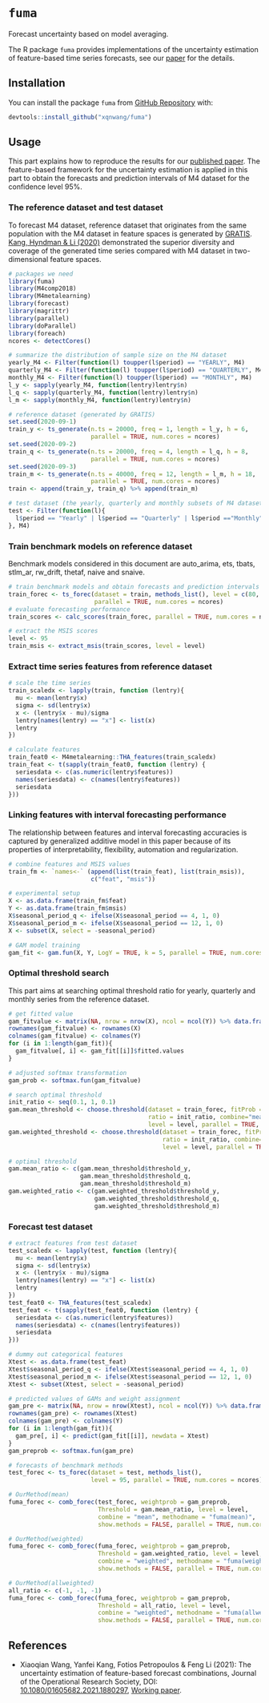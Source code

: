 `fuma`
========

Forecast uncertainty based on model averaging.

The R package `fuma` provides implementations of the uncertainty estimation of feature-based time series forecasts, see our [paper](https://doi.org/10.1080/01605682.2021.1880297) for the details.

Installation
------------

You can install the package `fuma` from [GitHub Repository](https://github.com/xqnwang/fuma) with:

``` r
devtools::install_github("xqnwang/fuma")
```

Usage
-----

This part explains how to reproduce the results for our [published paper](https://doi.org/10.1080/01605682.2021.1880297). The feature-based framework for the uncertainty estimation is applied in this part to obtain the forecasts and prediction intervals of M4 dataset for the confidence level 95\%.

### The reference dataset and test dataset

To forecast M4 dataset, reference dataset that originates from the same population with the M4 dataset in feature spaces is generated by [GRATIS](https://arxiv.org/abs/1903.02787). [Kang, Hyndman & Li (2020)](https://onlinelibrary.wiley.com/doi/full/10.1002/sam.11461) demonstrated the superior diversity and coverage of the generated time series compared with M4 dataset in two-dimensional feature spaces.

``` r
# packages we need
library(fuma)
library(M4comp2018)
library(M4metalearning)
library(forecast)
library(magrittr)
library(parallel)
library(doParallel)
library(foreach)
ncores <- detectCores()

# summarize the distribution of sample size on the M4 dataset
yearly_M4 <- Filter(function(l) toupper(l$period) == "YEARLY", M4)
quarterly_M4 <- Filter(function(l) toupper(l$period) == "QUARTERLY", M4)
monthly_M4 <- Filter(function(l) toupper(l$period) == "MONTHLY", M4)
l_y <- sapply(yearly_M4, function(lentry)lentry$n)
l_q <- sapply(quarterly_M4, function(lentry)lentry$n)
l_m <- sapply(monthly_M4, function(lentry)lentry$n)

# reference dataset (generated by GRATIS)
set.seed(2020-09-1)
train_y <- ts_generate(n.ts = 20000, freq = 1, length = l_y, h = 6, 
                       parallel = TRUE, num.cores = ncores)
set.seed(2020-09-2)
train_q <- ts_generate(n.ts = 20000, freq = 4, length = l_q, h = 8,
                       parallel = TRUE, num.cores = ncores)
set.seed(2020-09-3)
train_m <- ts_generate(n.ts = 40000, freq = 12, length = l_m, h = 18,
                       parallel = TRUE, num.cores = ncores)
train <- append(train_y, train_q) %>% append(train_m)

# test dataset (the yearly, quarterly and monthly subsets of M4 dataset)
test <- Filter(function(l){
  l$period == "Yearly" | l$period == "Quarterly" | l$period =="Monthly"
}, M4)
```

### Train benchmark models on reference dataset

Benchmark models considered in this document are auto\_arima, ets, tbats, stlm\_ar, rw\_drift, thetaf, naive and snaive.

``` r
# train benchmark models and obtain forecasts and prediction intervals
train_forec <- ts_forec(dataset = train, methods_list(), level = c(80, 95), 
                        parallel = TRUE, num.cores = ncores)
# evaluate forecasting performance
train_scores <- calc_scores(train_forec, parallel = TRUE, num.cores = ncores) 

# extract the MSIS scores
level <- 95
train_msis <- extract_msis(train_scores, level = level) 
```

### Extract time series features from reference dataset

``` r
# scale the time series
train_scaledx <- lapply(train, function (lentry){
  mu <- mean(lentry$x)
  sigma <- sd(lentry$x)
  x <- (lentry$x - mu)/sigma
  lentry[names(lentry) == "x"] <- list(x)
  lentry
})

# calculate features
train_feat0 <- M4metalearning::THA_features(train_scaledx)
train_feat <- t(sapply(train_feat0, function (lentry) {
  seriesdata <- c(as.numeric(lentry$features))
  names(seriesdata) <- c(names(lentry$features))
  seriesdata
}))
```

### Linking features with interval forecasting performance

The relationship between features and interval forecasting accuracies is captured by generalized additive model in this paper because of its properties of interpretability, flexibility, automation and regularization.

``` r
# combine features and MSIS values
train_fm <- `names<-` (append(list(train_feat), list(train_msis)), 
                       c("feat", "msis"))

# experimental setup
X <- as.data.frame(train_fm$feat)
Y <- as.data.frame(train_fm$msis)
X$seasonal_period_q <- ifelse(X$seasonal_period == 4, 1, 0)
X$seasonal_period_m <- ifelse(X$seasonal_period == 12, 1, 0)
X <- subset(X, select = -seasonal_period)

# GAM model training
gam_fit <- gam.fun(X, Y, LogY = TRUE, k = 5, parallel = TRUE, num.cores = ncores)
```

### Optimal threshold search

This part aims at searching optimal threshold ratio for yearly, quarterly and monthly series from the reference dataset.

``` r
# get fitted value
gam_fitvalue <- matrix(NA, nrow = nrow(X), ncol = ncol(Y)) %>% data.frame()
rownames(gam_fitvalue) <- rownames(X)
colnames(gam_fitvalue) <- colnames(Y)
for (i in 1:length(gam_fit)){
  gam_fitvalue[, i] <- gam_fit[[i]]$fitted.values
}

# adjusted softmax transformation
gam_prob <- softmax.fun(gam_fitvalue)

# search optimal threshold
init_ratio <- seq(0.1, 1, 0.1)
gam.mean_threshold <- choose.threshold(dataset = train_forec, fitProb = gam_prob, 
                                       ratio = init_ratio, combine="mean", 
                                       level = level, parallel = TRUE, num.cores = ncores) 
gam.weighted_threshold <- choose.threshold(dataset = train_forec, fitProb = gam_prob, 
                                           ratio = init_ratio, combine="weighted", 
                                           level = level, parallel = TRUE, num.cores = ncores) 

# optimal threshold
gam.mean_ratio <- c(gam.mean_threshold$threshold_y, 
                    gam.mean_threshold$threshold_q, 
                    gam.mean_threshold$threshold_m)
gam.weighted_ratio <- c(gam.weighted_threshold$threshold_y, 
                        gam.weighted_threshold$threshold_q, 
                        gam.weighted_threshold$threshold_m)
```

### Forecast test dataset

``` r
# extract features from test dataset
test_scaledx <- lapply(test, function (lentry){
  mu <- mean(lentry$x)
  sigma <- sd(lentry$x)
  x <- (lentry$x - mu)/sigma
  lentry[names(lentry) == "x"] <- list(x)
  lentry
})
test_feat0 <- THA_features(test_scaledx)
test_feat <- t(sapply(test_feat0, function (lentry) {
  seriesdata <- c(as.numeric(lentry$features))
  names(seriesdata) <- c(names(lentry$features))
  seriesdata
}))

# dummy out categorical features
Xtest <- as.data.frame(test_feat)
Xtest$seasonal_period_q <- ifelse(Xtest$seasonal_period == 4, 1, 0)
Xtest$seasonal_period_m <- ifelse(Xtest$seasonal_period == 12, 1, 0)
Xtest <- subset(Xtest, select = -seasonal_period)

# predicted values of GAMs and weight assignment
gam_pre <- matrix(NA, nrow = nrow(Xtest), ncol = ncol(Y)) %>% data.frame()
rownames(gam_pre) <- rownames(Xtest)
colnames(gam_pre) <- colnames(Y)
for (i in 1:length(gam_fit)){
  gam_pre[, i] <- predict(gam_fit[[i]], newdata = Xtest)
}
gam_preprob <- softmax.fun(gam_pre)

# forecasts of benchmark methods
test_forec <- ts_forec(dataset = test, methods_list(), 
                       level = 95, parallel = TRUE, num.cores = ncores)

# OurMethod(mean)
fuma_forec <- comb_forec(test_forec, weightprob = gam_preprob,
                         Threshold = gam.mean_ratio, level = level,
                         combine = "mean", methodname = "fuma(mean)",
                         show.methods = FALSE, parallel = TRUE, num.cores = ncores)

# OurMethod(weighted)
fuma_forec <- comb_forec(fuma_forec, weightprob = gam_preprob,
                         Threshold = gam.weighted_ratio, level = level,
                         combine = "weighted", methodname = "fuma(weighted)",
                         show.methods = FALSE, parallel = TRUE, num.cores = ncores)

# OurMethod(allweighted)
all_ratio <- c(-1, -1, -1) 
fuma_forec <- comb_forec(fuma_forec, weightprob = gam_preprob,
                         Threshold = all_ratio, level = level,
                         combine = "weighted", methodname = "fuma(allweighted)",
                         show.methods = FALSE, parallel = TRUE, num.cores = ncores)

```

References
----------

- Xiaoqian Wang, Yanfei Kang, Fotios Petropoulos & Feng Li (2021): The uncertainty estimation of feature-based forecast combinations, Journal of the Operational Research Society, DOI: [10.1080/01605682.2021.1880297](https://www.tandfonline.com/doi/full/10.1080/01605682.2021.1880297), [Working paper](https://arxiv.org/abs/1908.02891).

